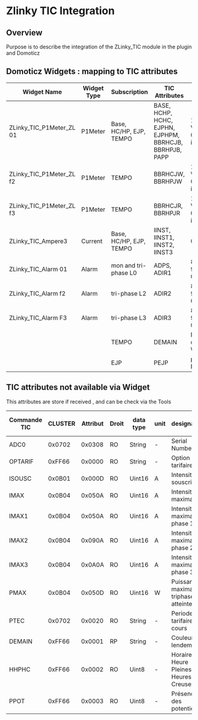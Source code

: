 # Zlinky TIC Integration

## Overview

Purpose is to describe the integration of the ZLinky_TIC module in the plugin and Domoticz

## Domoticz Widgets : mapping to TIC attributes

| Widget Name               | Widget Type | Subscription            | TIC Attributes                                           |  Details                                 |
| -----------               | ----------- | ----------------------- | -------------------------------------------------------- | ---------------------------------------- |
| ZLinky_TIC_P1Meter_ZL 01  | P1Meter     | Base, HC/HP, EJP, TEMPO | BASE, HCHP, HCHC, EJPHN, EJPHPM, BBRHCJB, BBRHPJB, PAPP  | 1st: Power in VA, 2nd: Consumption in Wh |
| ZLinky_TIC_P1Meter_ZL f2  | P1Meter     | TEMPO                   | BBRHCJW, BBRHPJW                                         | 1st: Power in VA, 2nd: Consumption in Wh |
| ZLinky_TIC_P1Meter_ZL f3  | P1Meter     | TEMPO                   | BBRHCJR, BBRHPJR                                         | 1st: Power in VA, 2nd: Consumption in Wh |
| ZLinky_TIC_Ampere3        | Current     | Base, HC/HP, EJP, TEMPO | IINST, IINST1, IINST2, IINST3                            | Current in A                             |
| ZLinky_TIC_Alarm 01       | Alarm       | mon and tri-phase L0    | ADPS, ADIR1                                              | 80% - 01, 90% 02 , 98 03, Over 05        |
| ZLinky_TIC_Alarm f2       | Alarm       | tri-phase  L2           | ADIR2                                                    | 80% - 01, 90% 02 , 98 03, Over 05        |
| ZLinky_TIC_Alarm F3       | Alarm       | tri-phase  L3           | ADIR3                                                    | 80% - 01, 90% 02 , 98 03, Over 05        |
|                           |             | TEMPO                   | DEMAIN                                                   | Next day color ( Blue, White, Red)       |
|                           |             | EJP                     | PEJP                                                     | prior notice EJP ( 30min)                |



## TIC attributes not available via Widget

This attributes are store if received , and can be check via the Tools

|Commande TIC|CLUSTER|Attribut |Droit |data type|unit   |designation                           |valeur par defaut|
|------------|-------|-------- |----- | -------   |-------|----                                |-----------|
|ADC0        |0x0702 | 0x0308  | RO   | String  |-      | Serial Number                        | NULL|
|OPTARIF     |0xFF66 | 0x0000  | RO   | String  |-      | Option tarifaire                     | BASE|
|ISOUSC      |0x0B01 | 0x000D  |RO    | Uint16  |A      | Intensité souscrite                  | 0|
|IMAX        |0x0B04 | 0x050A  |RO    | Uint16  |A      | Intensité maximale                   | 0xFFFF|
|IMAX1       |0x0B04 | 0x050A  |RO    | Uint16  |A      | Intensité maximale phase 1           | 0xFFFF|
|IMAX2       |0x0B04 | 0x090A  |RO    | Uint16  |A      | Intensité maximale phase 2           | 0xFFFF|
|IMAX3       |0x0B04 | 0x0A0A  |RO    | Uint16  |A      | Intensité maximale phase 3           | 0xFFFF|
|PMAX        |0x0B04 | 0x050D  |RO    | Uint16  |W      | Puissance maximale triphasée atteinte| 0x8000|
|PTEC        |0x0702 | 0x0020  |RO    | String  |-      | Periode tarifaire en cours           | NULL|
|DEMAIN      |0xFF66 | 0x0001  |RP    | String  |-      | Couleur du lendemain                 | NULL|
|HHPHC       |0xFF66 | 0x0002  |RO    | Uint8   |-      | Horaire Heure Pleines Heures Creuses | 0|
|PPOT        |0xFF66 | 0x0003  |RO    | Uint8   |-      | Présence des potentiels              | 0|

